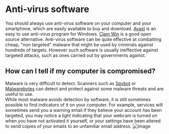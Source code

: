 [Title]: # (Mon ordinateur est-il infecté ?)
[Order]: # (5)

# Anti-virus software

You should always use anti-virus software on your computer and your smartphone, which are easily available to buy and download. [Avast](https://www.avast.com) is an easy to use anti-virus program for Windows. [Clam Win](http://www.clamwin.com/) is a good open source alternative.  Anti-virus software can be quite effective at combatting cheap, "non targeted" malware that might be used by criminals against hundreds of targets. However such software is usually ineffective against targeted attacks, such as ones carried out by governments against.

## How can I tell if my computer is compromised?

Malware is very difficult to detect. Scanners such as [Spybot](https://www.safer-networking.org/) or [Malwarebytes](https://www.malwarebytes.org/) can detect and protect against some malware threats and are useful to use.  
While most malware avoids detection by software, it is still sometimes possible to find indicators of it on your computer. For example, services will sometimes send you a warning email if they believe your account has been targeted, you may notice a light indicating that your webcam is turned on when you have not activated it yourself, or your settings have been altered to send copies of your emails to an unfamiliar email address.
![image](malware2.png)
